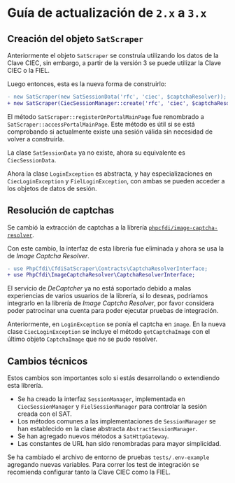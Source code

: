 # Guía de actualización de `2.x` a `3.x`

## Creación del objeto `SatScraper`

Anteriormente el objeto `SatScraper` se construía utilizando los datos de la Clave CIEC,
sin embargo, a partir de la versión 3 se puede utilizar la Clave CIEC o la FIEL.

Luego entonces, esta es la nueva forma de construirlo:

```diff
- new SatScraper(new SatSessionData('rfc', 'ciec', $captchaResolver));
+ new SatScraper(CiecSessionManager::create('rfc', 'ciec', $captchaResolver));
```

El método `SatScraper::registerOnPortalMainPage` fue renombrado a `SatScraper::accessPortalMainPage`.
Este método es útil si se está comprobando si actualmente existe una sesión válida
sin necesidad de volver a construirla.

La clase `SatSessionData` ya no existe, ahora su equivalente es `CiecSessionData`.

Ahora la clase `LoginException` es abstracta, y hay especializaciones en
`CiecLoginException` y `FielLoginException`, con ambas se pueden acceder a los
objetos de datos de sesión.

## Resolución de captchas

Se cambió la extracción de captchas a la librería [`phpcfdi/image-captcha-resolver`](https://github.com/phpcfdi/image-captcha-resolver).

Con este cambio, la interfaz de esta librería fue eliminada y ahora se usa la de *Image Captcha Resolver*.

```diff
- use PhpCfdi\CfdiSatScraper\Contracts\CaptchaResolverInterface;
+ use PhpCfdi\ImageCaptchaResolver\CaptchaResolverInterface;
```

El servicio de *DeCaptcher* ya no está soportado debido a malas experiencias de varios usuarios de la librería,
si lo deseas, podríamos integrarlo en la librería de *Image Captcha Resolver*, por favor considera poder
patrocinar una cuenta para poder ejecutar pruebas de integración.

Anteriormente, en `LoginException` se ponía el captcha en `image`. En la nueva clase `CiecLoginException`
se incluye el método `getCaptchaImage` con el último objeto `CaptchaImage` que no se pudo resolver.

## Cambios técnicos

Estos cambios son importantes solo si estás desarrollando o extendiendo esta librería.

- Se ha creado la interfaz `SessionManager`, implementada en `CiecSessionManager`
  y `FielSessionManager` para controlar la sesión creada con el SAT.
- Los métodos comunes a las implementaciones de `SessionManager` se han establecido
  en la clase abstracta `AbstractSessionManager`.
- Se han agregado nuevos métodos a `SatHttpGateway`.
- Las constantes de URL han sido renombradas para mayor simplicidad.

Se ha cambiado el archivo de entorno de pruebas `tests/.env-example` agregando nuevas variables.
Para correr los test de integración se recomienda configurar tanto la Clave CIEC como la FIEL.
